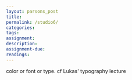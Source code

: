 ```yaml
---  
layout: parsons_post  
title: 
permalink: /studio6/  
categories:   
tags:  
assignment: 
description: 
assignment-due: 
readings: 
---  
```


color or font or type. cf Lukas' typography lecture
